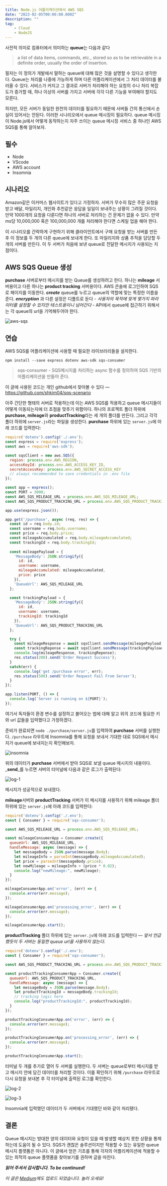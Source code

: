 ```yaml
---
title: Node.js 어플리케이션에서 AWS SQS
date: "2023-02-05T00:00:00.000Z"
description: ""
tag: 
    - Cloud
    - NodeJS
---
```


사전적 의미로 컴퓨터에서 의미하는 **queue**는 다음과 같다

> a list of data items, commands, etc., stored so as to be retrievable in a definite order, usually the order of insertion.

필자는 이 정의가 개발에서 말하는 queue에 대해 많은 것을 설명할 수 있다고 생각한다. Queue는 처리를 나중에 가능하게 하며 다른 어플리케이션에서 그 처리 데이터를 불러올 수 있다. 서비스가 커지고 그 결과로 서버가 처리해야 하는 요청의 수나 처리 복잡도가 증가할 때, 하나 이상의 서버를 가지고 서버에 각각 다른 기능을 부여해야 할지도 모른다.

하지만, 모든 서버가 동일한 원천의 데이터를 필요하기 때문에 서버들 간의 통신에서 손실이 있어서는 안된다. 이러한 시나리오에서 queue 메시징이 필요하다. queue 메시징이 Node.js에서 어떻게 동작하는지 자주 쓰이는 queue 메시징 서비스 중 하나인 AWS SQS를 통해 알아보자.

## 필수
- Node
- VScode
- AWS account
- Insomnia

## 시나리오
Amazon같은 이커머스 웹사이트가 있다고 가정하자. 서버가 무수히 많은 주문 요청을 받고 배달, 마일리지, 개인화 추천같은 응답을 일일이 보내주는 상황이 그려질 것이다. 만약 1000개의 요청을 다룬다면 하나의 서버로 처리하는 건 문제가 없을 수 있다. 만약 ms당 10,000,000 혹은 100,000,000 개를 처리해야 한다면 스케일 업을 해야 한다.

이 시나리오를 간략하게 구현하기 위해 클라이언트에서 구매 요청을 받는 서버를 만든 후 이 정보를 두 개의 다른 queue에 보내게 한다. 또 마일리지와 상품 추적을 담당할 두 개의 서버를 만든다. 이 두 서버가 처음에 보낸 queue로 전달한 메시지가 사용되는 지점이다. 

## AWS SQS Queue 생성
**purchase** 서버로부터 메시지를 받는 Queue를 생성하려고 한다. 하나는 **mileage** 서버용이고 다른 하나는 **product tracking** 서버용이다. AWS 콘솔에 로그인하여 SQS로 페이지를 이동한다. _**create**_ queue를 누르고 queue의 역할에 맞는 특정한 이름을 준다. _**encryption**_ 과 다른 설정은 디폴트로 둔다 - _사용자의 목적에 맞게 몇가지 파라미터를 설정할 수 있지만 테스트용이니 넘어간다_ - API에서 queue에 접근하기 위해서는 각 queue의 url을 기억해두어야 한다.

![aws-sqs](../imgs/8/aws-sqs.png)

## 연습
AWS SQS를 어플리케이션에 사용할 때 필요한 라이브러리들을 설치한다.
```
npm install --save express dotenv aws-sdk sqs-consumer
```
> sqs-consumer - SQS메시지를 처리하는 async 함수를 정의하여 SQS 기반의 어플리케이션을 만들어 준다.

이 글에 사용된 코드는 개인 github에서 찾아볼 수 있다 — https://github.com/shkim04/sqs-scenario

아주 간단한 형태의 서버로 적용하는데 이는 AWS SQS를 적용하고 queue 메시지들이 어떻게 이동되는지에 더 초점을 맞추기 위함이다. 하나의 프로젝트 폴더 하위에 **purchase, mileage**와  **productTracking**라는 세 개의 폴더를 만든다. 그리고 각각 폴더 하위에 `server.js`라는 파일을 생성한다. **purchase** 하위에 있는 `server.js`에 아래 코드를 입력한다:

```js
require('dotenv').config('./.env');
const express = require('express');
const aws = require('aws-sdk');

const sqsClient = new aws.SQS({
  region: process.env.AWS_REGION,
  accessKeyId: process.env.AWS_ACCESS_KEY_ID,
  secretAccessKey: process.env.AWS_SECRET_ACCESS_KEY
  // always recommended to save credentials in .env file
});

const app = express();
const PORT = 3000;
const AWS_SQS_MILEAGE_URL = process.env.AWS_SQS_MILEAGE_URL;
const AWS_SQS_PRODUCT_TRACKING_URL = process.env.AWS_SQS_PRODUCT_TRACKING_URL;

app.use(express.json());

app.get('/purchase', async (req, res) => {
  const id = req.body.id;
  const username = req.body.username;
  const price = req.body.price;
  const mileageAccumulated = req.body.mileageAccumulated;
  const trackingId = req.body.trackingId;
 
  const mileagePayload = {
    'MessageBody': JSON.stringify({
      id: id,
      username: username,
      mileageAccumulated: mileageAccumulated,
      price: price
    }),
    'QueueUrl': AWS_SQS_MILEAGE_URL
  };

  const trackingPayload = {
    'MessageBody': JSON.stringify({
      id: id,
      username: username,
      trackingId: trackingId
    }),
    'QueueUrl': AWS_SQS_PRODUCT_TRACKING_URL
  };

  try {
    const mileageResponse = await sqsClient.sendMessage(mileagePayload).promise();
    const trackingReponse = await sqsClient.sendMessage(trackingPayload).promise();
    console.log(mileageResponse, trackingReponse);
    res.status(200).send('Order Request Success');
  }
  catch(err) {
    console.log('get /purchase error', err);
    res.status(500).send('Order Request Fail From Server');
  }  
});

app.listen(PORT, () => {
  console.log(`Server is running on ${PORT}`);
});
```
여기서 독자들이 환경 변수를 설정하고 불어오는 법에 대해 알고 위의 코드에 필요한 키와 url 값들을 입력했다고 가정하겠다.

준비가 완료되면 `node ./purchase/server.js`를 입력하여 **purchase** 서버를 실행한다. `/purchase` 라우트에 Insomnia를 통해 요청을 보내서 기대한 대로 SQS에서 메시지가 queue에 보내지는지 확인해보자.

![insomnia](../imgs/8/insomnia.png)

위의 데이터가 **purchase** 서버에서 받아 SQS로 보낼 queue 메시지의 내용이다.  _**send**_를 누르면 서버의 터미널에 다음과 같은 로그가 출력된다:

![log-1](../imgs/8/log-1.png)

메시지가 성공적으로 보내졌다.

**mileage**서버와 **productTracking** 서버가 이 메시지를 사용하기 위해 mileage 폴더 하위에 있는 `server.js`에 아래 코드를 입력한다:

```js
require('dotenv').config('./.env');
const { Consumer } = require('sqs-consumer');

const AWS_SQS_MILEAGE_URL = process.env.AWS_SQS_MILEAGE_URL;

const mileageConsumerApp = Consumer.create({
  queueUrl: AWS_SQS_MILEAGE_URL,
  handleMessage: async (message) => {
    let messageBody = JSON.parse(message.Body);
    let mileageInfo = parseInt(messageBody.mileageAccumulated);
    let price = parseInt(messageBody.price);
    let newMileage = mileageInfo + (price * 0.02);
    console.log("newMileage:", newMileage);
  }
});

mileageConsumerApp.on('error', (err) => {
  console.error(err.message);
});

mileageConsumerApp.on('processing_error', (err) => {
  console.error(err.message);
});

mileageConsumerApp.start();
```

**productTracking** 폴더 하위에 있는 `server.js`에 아래 코드를 입력한다 — _앞서 언급했듯이 두 서버는 동일한 queue url을 사용하지 않는다_.

```js
require('dotenv').config('./.env');
const { Consumer } = require('sqs-consumer');

const AWS_SQS_PRODUCT_TRACKING_URL = process.env.AWS_SQS_PRODUCT_TRACKING_URL;

const productTrackingConsumerApp = Consumer.create({
  queueUrl: AWS_SQS_PRODUCT_TRACKING_URL,
  handleMessage: async (message) => {
    let messageBody = JSON.parse(message.Body);
    let productTrackingId = messageBody.trackingId;
    // tracking logic here
    console.log("productTrackingId:", productTrackingId);
  }
});

productTrackingConsumerApp.on('error', (err) => {
  console.error(err.message);
});

productTrackingConsumerApp.on('processing_error', (err) => {
  console.error(err.message);
});

productTrackingConsumerApp.start();
```
터미널 두 개를 추가로 열어 두 서버를 실행한다. 두 서버는 queue로부터 메시지를 받고 메시지 안에 담긴 데이터를 처리할 것이다. 이를 확인하기 위해 `/purchase` 라우트로 다시 요청을 보내본 후 각 터미널에 출력된 로그를 확인한다.

![log-2](../imgs/8/log-2.png)

![log-3](../imgs/8/log-3.png)

Insomnia에 입력했던 데이터가 두 서버에서 기대했던 바와 같이 처리됐다.

## 결론
Queue 메시지는 방대한 양의 데이터와 요청이 있을 때 발생할 예상치 못한 상황을 통제하는데 도움이 될 수 있다. SQS가 괜찮은 솔루션이지만 적용할 수 있는 유일한 queue 메시지 플랫폼은 아니다. 이 글에서 얻은 기초를 통해 각자의 어플리케이션에 적용할 수 있는 최적의 queue 플랫폼을 찾아보기를 권하며 글을 마친다.

_**읽어 주셔서 감사합니다. To be continued!**_

_이 글은 [Medium](https://medium.com/@shkim04/how-to-use-aws-sqs-on-node-js-e932fea9f2ef)에도 업로드 되었습니다._
_놀러 오세요!_
